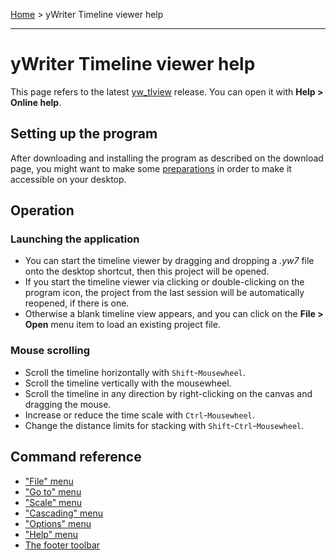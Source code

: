 [Home](..) > yWriter Timeline viewer help

---

# yWriter Timeline viewer help

This page refers to the latest
[yw_tlview](https://github.com/peter88213/yw_tlview/) release. You can
open it with **Help > Online help**.



## Setting up the program 

After downloading and installing the program as described on the download page, 
you might want to make some [preparations](preparations.md) in order to make
it accessible on your desktop. 
 

## Operation

### Launching the application

- You can start the timeline viewer by dragging and dropping a *.yw7* file 
  onto the desktop shortcut, then this project will be opened. 
- If you start the timeline viewer via clicking or double-clicking on the
  program icon, the project from the last session will be automatically reopened, 
  if there is one.
- Otherwise a blank timeline view appears, and you can click on the 
  **File > Open** menu item to load an existing project file. 


### Mouse scrolling

-   Scroll the timeline horizontally with `Shift`-`Mousewheel`.
-   Scroll the timeline vertically with the mousewheel.
-   Scroll the timeline in any direction by right-clicking on the canvas
    and dragging the mouse.
-   Increase or reduce the time scale with `Ctrl`-`Mousewheel`.
-   Change the distance limits for stacking with
    `Shift`-`Ctrl`-`Mousewheel`.



## Command reference

- ["File" menu](file_menu.md)
- ["Go to" menu](go_to_menu.md)
- ["Scale" menu](scale_menu.md)
- ["Cascading" menu](cascading_menu.md)
- ["Options" menu](options_menu.md)
- ["Help" menu](help_menu.md)
- [The footer toolbar](toolbar.md)


